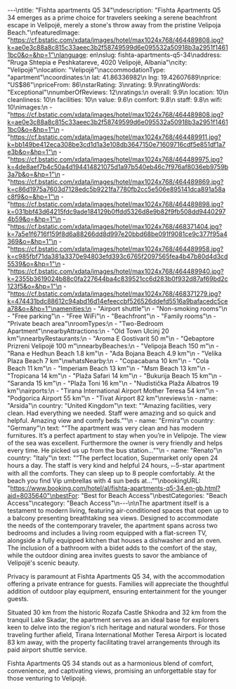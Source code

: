 ---\ntitle: "Fishta apartments Q5 34"\ndescription: "Fishta Apartments Q5 34 emerges as a prime choice for travelers seeking a serene beachfront escape in Velipojë, merely a stone's throw away from the pristine Velipoja Beach."\nfeaturedImage: "https://cf.bstatic.com/xdata/images/hotel/max1024x768/464489808.jpg?k=ae0e3c88a8c815c33aeec3b2f58749599d6e095532a50918b3a2951f14611bc0&o=&hp=1"\nlanguage: en\nslug: fishta-apartments-q5-34\naddress: "Rruga Shtepia e Peshkatareve, 4020 Velipojë, Albania"\ncity: "Velipojë"\nlocation: "Velipojë"\naccommodationType: "apartment"\ncoordinates:\n  lat: 41.86336982\n  lng: 19.42607689\nprice: "US$86"\npriceFrom: 86\nstarRating: 3\nrating: 9.9\nratingWords: "Exceptional"\nnumberOfReviews: 12\nratings:\n  overall: 9.9\n  location: 10\n  cleanliness: 10\n  facilities: 10\n  value: 9.6\n  comfort: 9.8\n  staff: 9.8\n  wifi: 10\nimages:\n  - "https://cf.bstatic.com/xdata/images/hotel/max1024x768/464489808.jpg?k=ae0e3c88a8c815c33aeec3b2f58749599d6e095532a50918b3a2951f14611bc0&o=&hp=1"\n  - "https://cf.bstatic.com/xdata/images/hotel/max1024x768/464489911.jpg?k=bb149be412eca308be3cd1d1a3e108db3647150e71609716cdf5e851df1a7e3b&o=&hp=1"\n  - "https://cf.bstatic.com/xdata/images/hotel/max1024x768/464489975.jpg?k=4de8aef7b4c50a4d194414821075d1a97b540eb46c7f976af8036eb9759b3a7b&o=&hp=1"\n  - "https://cf.bstatic.com/xdata/images/hotel/max1024x768/464489869.jpg?k=c86d1975a7603d7128edc5b9221fa7780fb2cc5e506e895141dca891a58ac8f9&o=&hp=1"\n  - "https://cf.bstatic.com/xdata/images/hotel/max1024x768/464489898.jpg?k=031bbf43d64215fdc9ade184129b0ffdd5326d8e9b82f9fb508dd94402974b59&o=&hp=1"\n  - "https://cf.bstatic.com/xdata/images/hotel/max1024x768/468371404.jpg?k=7a5e1f6716f159f8d6a88266dd8d997e20bbd68be091f9081ce9c377f95a4369&o=&hp=1"\n  - "https://cf.bstatic.com/xdata/images/hotel/max1024x768/464489958.jpg?k=c985fbf71da381a3370e94803efd393c6765f2097565fea4b47b80d4d3cd5539&o=&hp=1"\n  - "https://cf.bstatic.com/xdata/images/hotel/max1024x768/464489940.jpg?k=2355b3619024b88c0fa227644ba4c839521cc6d283b0f932d87af69bd2c123f5&o=&hp=1"\n  - "https://cf.bstatic.com/xdata/images/hotel/max1024x768/468371279.jpg?k=474431bdc88612c94abd16d14efeeccbf526526ddefd5516a9bafacedc5cea78&o=&hp=1"\namenities:\n  - "Airport shuttle"\n  - "Non-smoking rooms"\n  - "Free parking"\n  - "Free WiFi"\n  - "Beachfront"\n  - "Family rooms"\n  - "Private beach area"\nroomTypes:\n  - "Two-Bedroom Apartment"\nnearbyAttractions:\n  - "Old Town Ulcinj 20 km"\nnearbyRestaurants:\n  - "Aroma E Gostivarit 50 m"\n  - "Qebaptore Prizreni Velipojë 100 m"\nnearbyBeaches:\n  - "Velipoja Beach 150 m"\n  - "Rana e Hedhun Beach 1.8 km"\n  - "Ada Bojana Beach 4.9 km"\n  - "Velika Plaza Beach 7 km"\nwhatsNearby:\n  - "Copacabana 10 km"\n  - "Cola Beach 11 km"\n  - "Imperiam Beach 13 km"\n  - "Msm Beach 13 km"\n  - "Tropicana 14 km"\n  - "Plaža Safari 14 km"\n  - "Bukurija Beach 15 km"\n  - "Saranda 15 km"\n  - "Plaža Toni 16 km"\n  - "Nudistička Plaža Albatros 19 km"\nairports:\n  - "Tirana International Airport Mother Teresa 54 km"\n  - "Podgorica Airport 55 km"\n  - "Tivat Airport 82 km"\nreviews:\n  - name: "Arsida"\n    country: "United Kingdom"\n    text: "“Amazing facilities, very clean. Had everything we needed. Staff were amazing and so quick and helpful. Amazing view and comfy beds.”"\n  - name: "Ermira"\n    country: "Germany"\n    text: "“The apartment was very clean and has modern furnitures. It’s a perfect apartment to stay when you’re in Velipoje. The view of the sea was excellent. Furthermore the owner is very friendly and helps every time. He picked us up from the bus station...”"\n  - name: "Renato"\n    country: "Italy"\n    text: "“The perfect location, Supermarket only open 24 hours a day.
The staff is very kind and helpful 24 hours, ⤚5-star apartment with all the comforts.
They can sleep up to 8 people comfortably.
At the beach you find Vip umbrellas with 4 sun beds at...”"\nbookingURL: "https://www.booking.com/hotel/al/fishta-apartments-q5-34.en-gb.html?aid=8035640"\nbestFor: "Best for Beach Access"\nbestCategories: "Beach Access"\ncategory: "Beach Access"\n---\n\nThe apartment itself is a testament to modern living, featuring air-conditioned spaces that open up to a balcony presenting breathtaking sea views. Designed to accommodate the needs of the contemporary traveler, the apartment spans across two bedrooms and includes a living room equipped with a flat-screen TV, alongside a fully equipped kitchen that houses a dishwasher and an oven. The inclusion of a bathroom with a bidet adds to the comfort of the stay, while the outdoor dining area invites guests to savor the ambiance of Velipojë's scenic beauty.

Privacy is paramount at Fishta Apartments Q5 34, with the accommodation offering a private entrance for guests. Families will appreciate the thoughtful addition of outdoor play equipment, ensuring entertainment for the younger guests.

Situated 30 km from the historic Rozafa Castle Shkodra and 32 km from the tranquil Lake Skadar, the apartment serves as an ideal base for explorers keen to delve into the region's rich heritage and natural wonders. For those traveling further afield, Tirana International Mother Teresa Airport is located 83 km away, with the property facilitating travel arrangements through its paid airport shuttle service.

Fishta Apartments Q5 34 stands out as a harmonious blend of comfort, convenience, and captivating views, promising an unforgettable stay for those venturing to Velipojë.